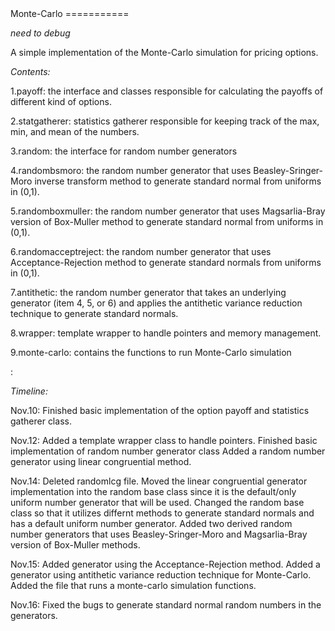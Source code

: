 <link href="http://kevinburke.bitbucket.org/markdowncss/markdown.css" rel="stylesheet"></link>
Monte-Carlo
===========

*need to debug*

A simple implementation of the Monte-Carlo simulation for pricing options.

*Contents:*

1.payoff: the interface and classes responsible for calculating the payoffs of 
          different kind of options.

2.statgatherer: statistics gatherer responsible for keeping track of the max, min, and mean
                of the numbers.

3.random: the interface for random number generators

4.randombsmoro: the random number generator that uses Beasley-Sringer-Moro inverse transform
                method to generate standard normal from uniforms in (0,1).

5.randomboxmuller: the random number generator that uses Magsarlia-Bray version of Box-Muller
                   method to generate standard normal from uniforms in (0,1).

6.randomacceptreject: the random number generator that uses Acceptance-Rejection method to
                       generate standard normals from uniforms in (0,1).

7.antithetic: the random number generator that takes an underlying generator (item 4, 5, or 6)
               and applies the antithetic variance reduction technique to generate standard
               normals.

8.wrapper: template wrapper to handle pointers and memory management.

9.monte-carlo: contains the functions to run Monte-Carlo simulation

:

*Timeline:*

Nov.10: Finished basic implementation of the option payoff and statistics gatherer class.

Nov.12: Added a template wrapper class to handle pointers.
        Finished basic implementation of random number generator class 
        Added a random number generator using linear congruential method.

Nov.14: Deleted randomlcg file. Moved the linear congruential generator implementation into
        the random base class since it is the default/only uniform number generator that will
        be used.
        Changed the random base class so that it utilizes differnt methods to generate standard
        normals and has a default uniform number generator.
        Added two derived random number generators that uses Beasley-Sringer-Moro and Magsarlia-Bray
        version of Box-Muller methods.

Nov.15: Added generator using the Acceptance-Rejection method.
        Added a generator using antithetic variance reduction technique for Monte-Carlo.
        Added the file that runs a monte-carlo simulation functions.

Nov.16: Fixed the bugs to generate standard normal random numbers in the generators.
